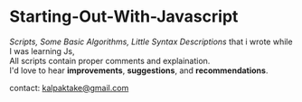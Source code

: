 # Starting-Out-With-Javascript

<i>Scripts, Some Basic Algorithms, Little Syntax Descriptions</i> that i wrote while I was learning Js,</br>
All scripts contain proper comments and explaination.</br>
I'd love to hear <b>improvements</b>, <b>suggestions</b>, and <b>recommendations</b>.</br>

contact: kalpaktake@gmail.com

